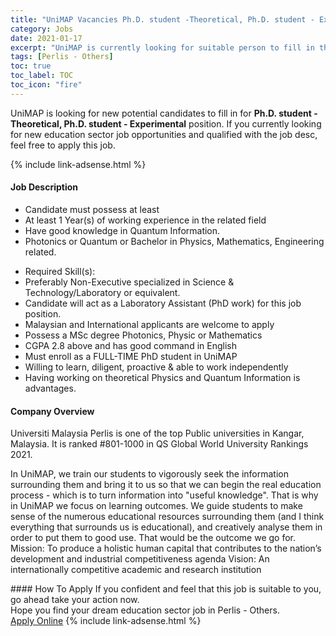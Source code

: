 ```yaml
---
title: "UniMAP Vacancies Ph.D. student -Theoretical, Ph.D. student - Experimental" 
category: Jobs 
date: 2021-01-17 
excerpt: "UniMAP is currently looking for suitable person to fill in the Ph.D. student -Theoretical, Ph.D. student - Experimental which positioned at Perlis - Others" 
tags: [Perlis - Others] 
toc: true 
toc_label: TOC 
toc_icon: "fire" 
--- 
```


<p>UniMAP is looking for new potential candidates to fill in for <b>Ph.D. student -Theoretical, Ph.D. student - Experimental</b> position. If you currently looking for new education sector job opportunities and qualified with the job desc, feel free to apply this job.
</p>{% include link-adsense.html %} 
 <div><div><h4>Job Description</h4></div><div><div><span><div><ul><li>Candidate must possess at least</li><li>At least 1 Year(s) of working experience in the related field</li><li>Have good knowledge in Quantum Information.</li><li>Photonics or Quantum or Bachelor in Physics, Mathematics, Engineering related.</li></ul><ul><li>Required Skill(s):</li><li>Preferably Non-Executive specialized in Science &amp; Technology/Laboratory or equivalent.</li><li>Candidate will act as a Laboratory Assistant (PhD work) for this job position.</li><li>Malaysian and International applicants are welcome to apply</li><li>Possess a MSc degree Photonics, Physic or Mathematics</li><li>CGPA 2.8 above and has good command in English</li><li>Must enroll as a FULL-TIME PhD student in UniMAP</li><li>Willing to learn, diligent, proactive &amp; able to work independently</li><li>Having working on theoretical Physics and Quantum Information is advantages.</li></ul></div></span></div></div></div> 
<div><div><h4>Company Overview</h4></div><div><div><span><div><p>Universiti Malaysia Perlis is one of the top Public universities in Kangar, Malaysia. It is ranked #801-1000 in QS Global World University Rankings 2021.</p><p>In UniMAP, we train our students to vigorously seek the information surrounding them and bring it to us so that we can begin the real education process - which is to turn information into "useful knowledge". That is why in UniMAP we focus on learning outcomes. We guide students to make sense of the numerous educational resources surrounding them (and I think everything that surrounds us is educational), and creatively analyse them in order to put them to good use. That would be the outcome we go for. Mission: To produce a holistic human capital that contributes to the nation&#8217;s development and industrial competitiveness agenda Vision: An internationally competitive academic and research institution</p></div></span></div></div></div> 
#### How To Apply 
If you confident and feel that this job is suitable to you, go ahead take your action now. <br/> 
Hope you find your dream education sector job in Perlis - Others. <br/> 
<a href="https://www.jobstreet.com.my/en/job/ph-d-student-theoretical-ph-d-student-experimental-4464359?jobId=jobstreet-my-job-4464359&sectionRank=23&token=0~90d69b3a-d146-4eb8-a346-26905acbe071&fr=SRP%20View%20In%20New%20Ta" class="btn btn--info" target="_blank" rel="nofollow noopenner">Apply Online</a> 
{% include link-adsense.html %} 